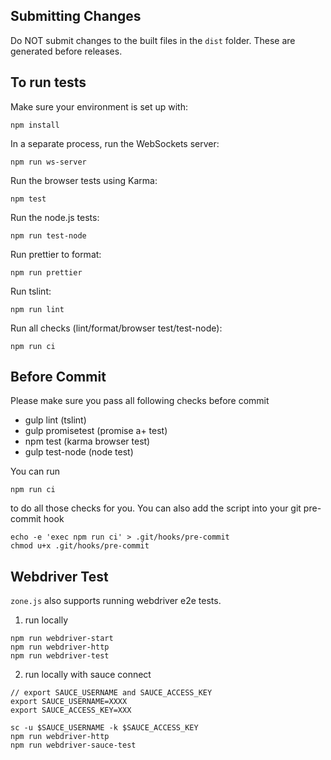 Submitting Changes
------------------

Do NOT submit changes to the built files in the `dist` folder. These are generated before
releases.


To run tests
------------

Make sure your environment is set up with:

`npm install`

In a separate process, run the WebSockets server:

`npm run ws-server`

Run the browser tests using Karma:

`npm test`

Run the node.js tests:

`npm run test-node`

Run prettier to format:

`npm run prettier`

Run tslint:

`npm run lint`

Run all checks (lint/format/browser test/test-node):

`npm run ci`

Before Commit
------------

Please make sure you pass all following checks before commit 

- gulp lint (tslint) 
- gulp promisetest (promise a+ test)
- npm test (karma browser test)
- gulp test-node (node test)

You can run 

`npm run ci`

to do all those checks for you.
You can also add the script into your git pre-commit hook

```
echo -e 'exec npm run ci' > .git/hooks/pre-commit
chmod u+x .git/hooks/pre-commit 
```

Webdriver Test
--------------

`zone.js` also supports running webdriver e2e tests.

1. run locally

```
npm run webdriver-start
npm run webdriver-http
npm run webdriver-test
```

2. run locally with sauce connect

```
// export SAUCE_USERNAME and SAUCE_ACCESS_KEY
export SAUCE_USERNAME=XXXX
export SAUCE_ACCESS_KEY=XXX

sc -u $SAUCE_USERNAME -k $SAUCE_ACCESS_KEY
npm run webdriver-http
npm run webdriver-sauce-test
```